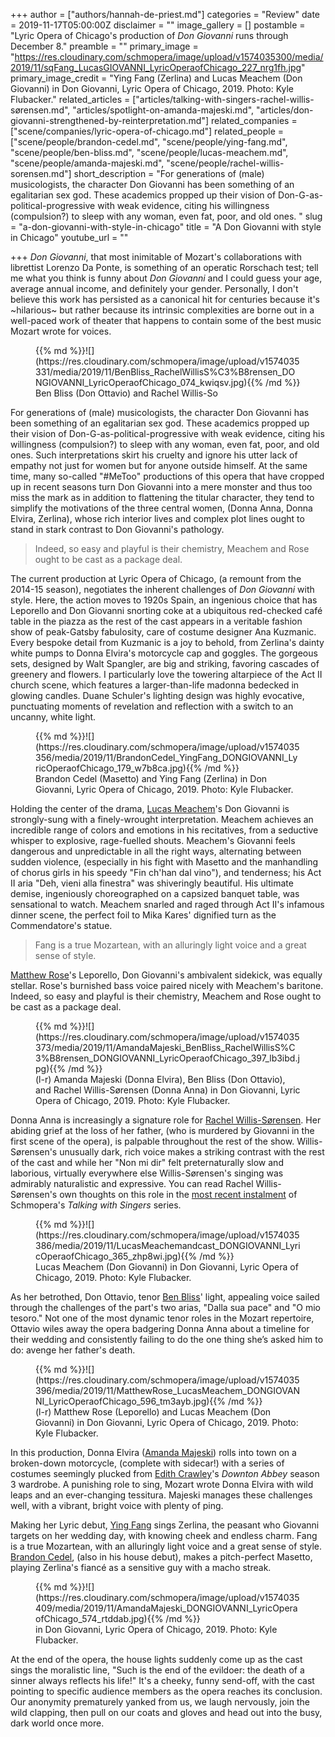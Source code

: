 +++
author = ["authors/hannah-de-priest.md"]
categories = "Review"
date = 2019-11-17T05:00:00Z
disclaimer = ""
image_gallery = []
postamble = "Lyric Opera of Chicago's production of _Don Giovanni_ runs through December 8."
preamble = ""
primary_image = "https://res.cloudinary.com/schmopera/image/upload/v1574035300/media/2019/11/sqFang_LucasGIOVANNI_LyricOperaofChicago_227_nrg1fh.jpg"
primary_image_credit = "Ying Fang (Zerlina) and Lucas Meachem (Don Giovanni) in Don Giovanni, Lyric Opera of Chicago, 2019. Photo: Kyle Flubacker."
related_articles = ["articles/talking-with-singers-rachel-willis-sørensen.md", "articles/spotlight-on-amanda-majeski.md", "articles/don-giovanni-strengthened-by-reinterpretation.md"]
related_companies = ["scene/companies/lyric-opera-of-chicago.md"]
related_people = ["scene/people/brandon-cedel.md", "scene/people/ying-fang.md", "scene/people/ben-bliss.md", "scene/people/lucas-meachem.md", "scene/people/amanda-majeski.md", "scene/people/rachel-willis-sorensen.md"]
short_description = "For generations of (male) musicologists, the character Don Giovanni has been something of an egalitarian sex god. These academics propped up their vision of Don-G-as-political-progressive with weak evidence, citing his willingness (compulsion?) to sleep with any woman, even fat, poor, and old ones. "
slug = "a-don-giovanni-with-style-in-chicago"
title = "A Don Giovanni with style in Chicago"
youtube_url = ""

+++
_Don Giovanni_, that most inimitable of Mozart's collaborations with librettist Lorenzo Da Ponte, is something of an operatic Rorschach test; tell me what you think is funny about _Don Giovanni_ and I could guess your age, average annual income, and definitely your gender. Personally, I don't believe this work has persisted as a canonical hit for centuries because it's \~hilarious\~ but rather because its intrinsic complexities are borne out in a well-paced work of theater that happens to contain some of the best music Mozart wrote for voices.

<figure data-type="image">{{% md %}}![](https://res.cloudinary.com/schmopera/image/upload/v1574035331/media/2019/11/BenBliss_RachelWillisS%C3%B8rensen_DONGIOVANNI_LyricOperaofChicago_074_kwiqsv.jpg){{% /md %}}

<figcaption>Ben Bliss (Don Ottavio) and Rachel Willis-So</figcaption>  
</figure>

For generations of (male) musicologists, the character Don Giovanni has been something of an egalitarian sex god. These academics propped up their vision of Don-G-as-political-progressive with weak evidence, citing his willingness (compulsion?) to sleep with any woman, even fat, poor, and old ones. Such interpretations skirt his cruelty and ignore his utter lack of empathy not just for women but for anyone outside himself. At the same time, many so-called "#MeToo" productions of this opera that have cropped up in recent seasons turn Don Giovanni into a mere monster and thus too miss the mark as in addition to flattening the titular character, they tend to simplify the motivations of the three central women, (Donna Anna, Donna Elvira, Zerlina), whose rich interior lives and complex plot lines ought to stand in stark contrast to Don Giovanni's pathology.

> Indeed, so easy and playful is their chemistry, Meachem and Rose ought to be cast as a package deal.

The current production at Lyric Opera of Chicago, (a remount from the 2014-15 season),  negotiates the inherent challenges of _Don Giovanni_ with style. Here, the action moves to 1920s Spain, an ingenious choice that has Leporello and Don Giovanni snorting coke at a ubiquitous red-checked café table in the piazza as the rest of the cast appears in a veritable fashion show of peak-Gatsby fabulosity, care of costume designer Ana Kuzmanic. Every bespoke detail from Kuzmanic is a joy to behold, from Zerlina's dainty white pumps to Donna Elvira's motorcycle cap and goggles. The gorgeous sets, designed by Walt Spangler, are big and striking, favoring cascades of greenery and flowers. I particularly love the towering altarpiece of the Act II church scene, which features a larger-than-life madonna bedecked in glowing candles. Duane Schuler's lighting design was highly evocative, punctuating moments of revelation and reflection with a switch to an uncanny, white light.

<figure data-type="image">{{% md %}}![](https://res.cloudinary.com/schmopera/image/upload/v1574035356/media/2019/11/BrandonCedel_YingFang_DONGIOVANNI_LyricOperaofChicago_179_w7b8ca.jpg){{% /md %}}

<figcaption>Brandon Cedel (Masetto) and Ying Fang (Zerlina) in Don Giovanni, Lyric Opera of Chicago, 2019. Photo: Kyle Flubacker.</figcaption>  
</figure>

Holding the center of the drama, [Lucas Meachem](/talking-with-singers-lucas-meachem/)'s Don Giovanni is strongly-sung with a finely-wrought interpretation. Meachem achieves an incredible range of colors and emotions in his recitatives, from a seductive whisper to explosive, rage-fuelled shouts. Meachem's Giovanni feels dangerous and unpredictable in all the right ways, alternating between sudden violence, (especially in his fight with Masetto and the manhandling of chorus girls in his speedy "Fin ch'han dal vino"), and tenderness; his Act II aria "Deh, vieni alla finestra" was shiveringly beautiful. His ultimate demise, ingeniously choreographed on a capsized banquet table, was sensational to watch. Meachem snarled and raged through Act II's infamous dinner scene, the perfect foil to Mika Kares' dignified turn as the Commendatore's statue.

> Fang is a true Mozartean, with an alluringly light voice and a great sense of style.

[Matthew Rose](/scene/people/matthew-rose/)'s Leporello, Don Giovanni's ambivalent sidekick, was equally stellar. Rose's burnished bass voice paired nicely with Meachem's baritone. Indeed, so easy and playful is their chemistry, Meachem and Rose ought to be cast as a package deal.

<figure data-type="image">{{% md %}}![](https://res.cloudinary.com/schmopera/image/upload/v1574035373/media/2019/11/AmandaMajeski_BenBliss_RachelWillisS%C3%B8rensen_DONGIOVANNI_LyricOperaofChicago_397_lb3ibd.jpg){{% /md %}}

<figcaption>(l-r) Amanda Majeski (Donna Elvira), Ben Bliss (Don Ottavio), and Rachel Willis-Sørensen (Donna Anna) in Don Giovanni, Lyric Opera of Chicago, 2019. Photo: Kyle Flubacker.</figcaption>  
</figure>

Donna Anna is increasingly a signature role for [Rachel Willis-Sørensen](/talking-with-singers-rachel-willis-sorensen/). Her abiding grief at the loss of her father, (who is murdered by Giovanni in the first scene of the opera), is palpable throughout the rest of the show. Willis-Sørensen's unusually dark, rich voice makes a striking contrast with the rest of the cast and while her "Non mi dir" felt preternaturally slow and laborious, virtually everywhere else Willis-Sørensen's singing was admirably naturalistic and expressive. You can read Rachel Willis-Sørensen's own thoughts on this role in the [most recent instalment](/talking-with-singers-rachel-willis-sorensen/) of Schmopera's _Talking with Singers_ series.

<figure data-type="image">{{% md %}}![](https://res.cloudinary.com/schmopera/image/upload/v1574035386/media/2019/11/LucasMeachemandcast_DONGIOVANNI_LyricOperaofChicago_365_zhp8wi.jpg){{% /md %}}

<figcaption>Lucas Meachem (Don Giovanni) in Don Giovanni, Lyric Opera of Chicago, 2019. Photo: Kyle Flubacker.</figcaption>  
</figure>

As her betrothed, Don Ottavio, tenor [Ben Bliss](/scene/people/ben-bliss/)' light, appealing voice sailed through the challenges of the part's two arias, "Dalla sua pace" and "O mio tesoro." Not one of the most dynamic tenor roles in the Mozart repertoire, Ottavio wiles away the opera badgering Donna Anna about a timeline for their wedding and consistently failing to do the one thing she’s asked him to do: avenge her father's death.

<figure data-type="image">{{% md %}}![](https://res.cloudinary.com/schmopera/image/upload/v1574035396/media/2019/11/MatthewRose_LucasMeachem_DONGIOVANNI_LyricOperaofChicago_596_tm3ayb.jpg){{% /md %}}

<figcaption>(l-r) Matthew Rose (Leporello) and Lucas Meachem (Don Giovanni) in Don Giovanni, Lyric Opera of Chicago, 2019. Photo: Kyle Flubacker.</figcaption>  
</figure>

In this production, Donna Elvira ([Amanda Majeski](/spotlight-on-amanda-majeski/)) rolls into town on a broken-down motorcycle, (complete with sidecar!) with a series of costumes seemingly plucked from [Edith Crawley](https://66.media.tumblr.com/cc9b3398c5181a2395c67da2cd875f70/tumblr_inline_nlm86eouia1touigu_1280.jpg)'s _Downton Abbey_ season 3 wardrobe. A punishing role to sing, Mozart wrote Donna Elvira with wild leaps and an ever-changing tessitura. Majeski manages these challenges well, with a vibrant, bright voice with plenty of ping.

Making her Lyric debut, [Ying Fang](/scene/people/ying-fang/) sings Zerlina, the peasant who Giovanni targets on her wedding day, with knowing cheek and endless charm. Fang is a true Mozartean, with an alluringly light voice and a great sense of style. [Brandon Cedel](/scene/people/brandon-cedel/), (also in his house debut), makes a pitch-perfect Masetto, playing Zerlina's fiancé as a sensitive guy with a macho streak.

<figure data-type="image">{{% md %}}![](https://res.cloudinary.com/schmopera/image/upload/v1574035409/media/2019/11/AmandaMajeski_DONGIOVANNI_LyricOperaofChicago_574_rtddab.jpg){{% /md %}}

<figcaption> in Don Giovanni, Lyric Opera of Chicago, 2019. Photo: Kyle Flubacker.</figcaption>  
</figure>

At the end of the opera, the house lights suddenly come up as the cast sings the moralistic line, "Such is the end of the evildoer: the death of a sinner always reflects his life!" It's a cheeky, funny send-off, with the cast pointing to specific audience members as the opera reaches its conclusion. Our anonymity prematurely yanked from us, we laugh nervously, join the wild clapping, then pull on our coats and gloves and head out into the busy, dark world once more.